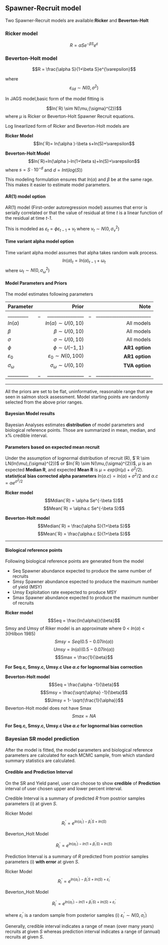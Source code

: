 ## Spawner-Recruit model 

Two Spawner-Recruit models are available:**Ricker** and **Beverton-Holt** 

### Ricker model 
$$R = \alpha Se^{-\beta S}e^{\varepsilon}$$

### Beverton-Holt model 
$$R = \frac{\alpha S}{1+\beta S}e^{\varepsilon}$$

where 
$$\varepsilon_{iid} \sim N(0,\sigma ^{2})$$

In JAGS model,basic form of the model fitting is 

$$ln(`R) \sim N(\mu,{\sigma}^{2})$$
where $\mu$ is Ricker or Beverton-Holt Spawner Recruit equations.


Log linearlized form of Ricker and Beverton-Holt models are  

**Ricker Model**
$$ln(`R)= ln(\alpha )-\beta s+ln(S)+\varepsilon$$

**Beverton-Holt Model**
$$ln(`R)=ln(\alpha )-ln(1+\beta s)+ln(S)+\varepsilon$$
where
$s = S\cdot{10}^{-d}$ and $d = Int(log(S))$

This modeling formulation ensures that $ln(\alpha)$ and $\beta$ be at the same rage. This makes it easier to estimate model parameters. 

#### AR(1) model option 
AR(1) model (First-order autoregression model) assumes that error is serially correlated or that the value of residual at time *t* is a linear function of the residual at time *t-1*.  

This is modeled as 
${\varepsilon_{t}}=\phi {\varepsilon_{t-1}}+{\nu_{t}}$ where ${\nu_{t}} \sim N(0,{\sigma _{\nu }}^{2})$

#### Time variant alpha model option  
Time variant alpha model assumes that alpha takes random walk process. 
$${ln(\alpha )_{t}}={ln(\alpha )_{t-1}}+{\omega_{t}}$$ 
where ${\omega_{t}} \sim N(0,{\sigma _{\omega }}^{2})$

#### Model Parameters and Priors 
The model estimates following parameters

|Parameter |  | Prior  |  |    Note  |
|  ------- |---:| -------:|---:|-------:|
|_________|_|________________|_|________________________|
| $ln(\alpha)$  | | $ln(\alpha) \sim U(0,10)$ | | All models   | 
| $\beta$    |  |   $\beta \sim U(0,10)$  | | All models   | 
| $\sigma$    |   |   $\sigma \sim U(0,10)$  | | All models    | 
| $\phi$    |   | $\phi \sim U(-1,1)$   |  |**AR1 option**  | 
| $\varepsilon_{0}$ |   |  $\varepsilon_{0} \sim N(0,100)$   |  |**AR1 option**  | 
| $\sigma _{\omega}$|   |  $\sigma _{\omega} \sim U(0,10)$   |  |**TVA option**| 
|_________|_|________________|_|________________________|
---
All the priors are set to be flat, uninformative, reasonable range that are seen in salmon stock assessment. Model starting points are randomly selected from the above prior ranges. 

#### Bayesian Model results 
Bayesian Analyses estimates **distribution** of model parameters and biological reference points. Those are summarized in mean, median, and x% credible interval.

#### Parameters based on expected mean recruit 
Under the assumption of lognormal distribution of recruit (R), $`R \sim LN(ln(\mu),{\sigma}^{2})$ or $ln(`R) \sim N(\mu,{\sigma}^{2})$, $\mu$ is an expected **Median R**, and expected **Mean R** is $\mu = exp(ln(\mu) + {\sigma}^{2}/2)$.
**statistical bias corrected alpha parameters**  $ln(\alpha.c) = ln(\alpha) + {\sigma}^{2}/2$ and $\alpha.c = \alpha e^{{\sigma}^{2}/2}$


**Ricker model**
$$Mdian(`R) = \alpha Se^{-\beta S}$$
$$Mean(`R) = \alpha.c Se^{-\beta S}$$

**Beverton-Holt model** 
$$Median(`R) = \frac{\alpha S}{1+\beta S}$$
$$Mean(`R) = \frac{\alpha.c S}{1+\beta S}$$

---
#### Biological reference points
Following biological reference points are generated from the model 
* Seq   Spawner abundance expected to produce the same number of recruits
* Smsy  Spawner abundance espected to produce the maximum number of yield (MSY) 
* Umsy  Exploitation rate exepected to produce MSY
* Smax  Spawner abundance expected to produce the maximum number of recruits

**Ricker model** 
$$Seq =  \frac{ln(\alpha)}{\beta}$$
Smsy and Umsy of Riker model is an approximate where 0 < $ln(\alpha)$ < 3(Hilbon 1985) $$Smsy =  Seq(0.5-0.07ln(\alpha))$$
$$Umsy =  ln(\alpha)(0.5-0.07ln(\alpha))$$
$$Smax =  \frac{1}{\beta}$$

**For Seq.c, Smsy.c, Umsy.c Use $\alpha.c$ for lognormal bias correction** 

**Beverton-Holt model** 
$$Seq =  \frac{\alpha -1}{\beta}$$
$$Smsy =  \frac{\sqrt{\alpha} -1}{\beta}$$
$$Umsy = 1- \sqrt{\frac{1}{\alpha}}$$
Beverton-Holt model does not have Smax
$$Smax = NA$$

**For Seq.c, Smsy.c, Umsy.c Use $\alpha.c$ for lognormal bias correction**


### Bayesian SR model prediction 
After the model is fitted, the model parameters and biological reference parameters are calculated for each MCMC sample, from which standard summary statistics are calculated. 

#### Credible and Prediction Interval 
On the SR and Yield panel, user can choose to show **credible** of **Prediction** interval of user chosen upper and lower percent interval.

Credible Interval is a summary of predicted $R$ from postrior samples parameters (i) at given $S$.  

Ricker Model 
$$R_{i}^{'}=e^{ln(\alpha_{i}^{'} )-\beta_{i}^{'} S +ln(S)}$$

Beverton_Holt Model

$$R_{i}^{'}=e^{ln(\alpha_{i}^{'} )-ln(1+\beta_{i}^{'} S) +ln(S)}$$


Prediction Interval is a summary of $R$ predicted from postrior samples parameters (i) **with error** at given $S$.  

Ricker Model
$$R_{i}^{'}=e^{ln(\alpha_{i}^{'} )-\beta_{i}^{'} S +ln(S) +\varepsilon_{i}^{'}}$$

Beverton_Holt Model

$$R_{i}^{'}=e^{ln(\alpha_{i}^{'} )-ln(1+\beta_{i}^{'} S)+ln(S)+\varepsilon_{i}^{'}}$$


where $\varepsilon_{i}^{'}$ is a random sample from posterior samples (i) $\varepsilon_{i}^{'}\sim N(0,\sigma_{i}^{'} )$

Generally, credible interval indicates a range of mean (over many years) recruits at given $S$ whereas prediction interval indicates a range of (annual) recruits at given $S$.

